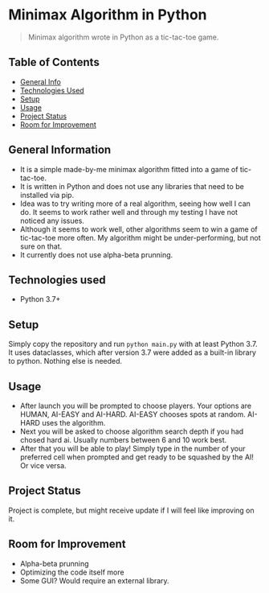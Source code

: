 # Minimax Algorithm in Python
> Minimax algorithm wrote in Python as a tic-tac-toe game.

## Table of Contents
* [General Info](#general-info)
* [Technologies Used](#technologies-used)
* [Setup](#setup)
* [Usage](#usage)
* [Project Status](#project-status)
* [Room for Improvement](#room-for-improvement)

## General Information
- It is a simple made-by-me minimax algorithm fitted into a game of tic-tac-toe.
- It is written in Python and does not use any libraries that need to be installed via pip.
- Idea was to try writing more of a real algorithm, seeing how well I can do. It seems to work rather well and through my testing I have not noticed any issues.
- Although it seems to work well, other algorithms seem to win a game of tic-tac-toe more often. My algorithm might be under-performing, but not sure on that.
- It currently does not use alpha-beta prunning.

## Technologies used
- Python 3.7+

## Setup
Simply copy the repository and run `python main.py` with at least Python 3.7. It uses dataclasses, which after version 3.7 were added as a built-in library to python. 
Nothing else is needed.

## Usage
- After launch you will be prompted to choose players. Your options are HUMAN, AI-EASY and AI-HARD. AI-EASY chooses spots at random. AI-HARD uses the algorithm.
- Next you will be asked to choose algorithm search depth if you had chosed hard ai. Usually numbers between 6 and 10 work best.
- After that you will be able to play! Simply type in the number of your preferred cell when prompted and get ready to be squashed by the AI! Or vice versa.

## Project Status
Project is complete, but might receive update if I will feel like improving on it.

## Room for Improvement
- Alpha-beta prunning
- Optimizing the code itself more
- Some GUI? Would require an external library.
